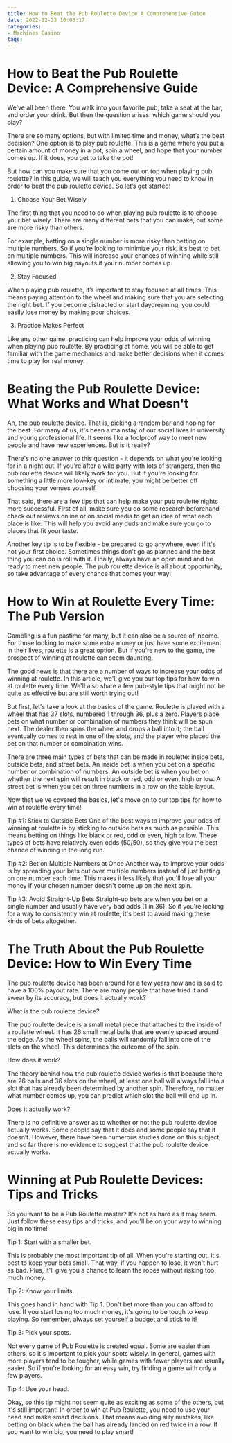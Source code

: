 ```yaml
---
title: How to Beat the Pub Roulette Device A Comprehensive Guide
date: 2022-12-23 10:03:17
categories:
- Machines Casino
tags:
---
```



#  How to Beat the Pub Roulette Device: A Comprehensive Guide

We’ve all been there. You walk into your favorite pub, take a seat at the bar, and order your drink. But then the question arises: which game should you play?

There are so many options, but with limited time and money, what’s the best decision? One option is to play pub roulette. This is a game where you put a certain amount of money in a pot, spin a wheel, and hope that your number comes up. If it does, you get to take the pot!

But how can you make sure that you come out on top when playing pub roulette? In this guide, we will teach you everything you need to know in order to beat the pub roulette device. So let’s get started!

1) Choose Your Bet Wisely

The first thing that you need to do when playing pub roulette is to choose your bet wisely. There are many different bets that you can make, but some are more risky than others.

For example, betting on a single number is more risky than betting on multiple numbers. So if you’re looking to minimize your risk, it’s best to bet on multiple numbers. This will increase your chances of winning while still allowing you to win big payouts if your number comes up.

2) Stay Focused

When playing pub roulette, it’s important to stay focused at all times. This means paying attention to the wheel and making sure that you are selecting the right bet. If you become distracted or start daydreaming, you could easily lose money by making poor choices.

3) Practice Makes Perfect

Like any other game, practicing can help improve your odds of winning when playing pub roulette. By practicing at home, you will be able to get familiar with the game mechanics and make better decisions when it comes time to play for real money.

#  Beating the Pub Roulette Device: What Works and What Doesn't

Ah, the pub roulette device. That is, picking a random bar and hoping for the best. For many of us, it's been a mainstay of our social lives in university and young professional life. It seems like a foolproof way to meet new people and have new experiences. But is it really?

There's no one answer to this question - it depends on what you're looking for in a night out. If you're after a wild party with lots of strangers, then the pub roulette device will likely work for you. But if you're looking for something a little more low-key or intimate, you might be better off choosing your venues yourself.

That said, there are a few tips that can help make your pub roulette nights more successful. First of all, make sure you do some research beforehand - check out reviews online or on social media to get an idea of what each place is like. This will help you avoid any duds and make sure you go to places that fit your taste.

Another key tip is to be flexible - be prepared to go anywhere, even if it's not your first choice. Sometimes things don't go as planned and the best thing you can do is roll with it. Finally, always have an open mind and be ready to meet new people. The pub roulette device is all about opportunity, so take advantage of every chance that comes your way!

#  How to Win at Roulette Every Time: The Pub Version

Gambling is a fun pastime for many, but it can also be a source of income. For those looking to make some extra money or just have some excitement in their lives, roulette is a great option. But if you're new to the game, the prospect of winning at roulette can seem daunting.

The good news is that there are a number of ways to increase your odds of winning at roulette. In this article, we'll give you our top tips for how to win at roulette every time. We'll also share a few pub-style tips that might not be quite as effective but are still worth trying out!

But first, let's take a look at the basics of the game. Roulette is played with a wheel that has 37 slots, numbered 1 through 36, plus a zero. Players place bets on what number or combination of numbers they think will be spun next. The dealer then spins the wheel and drops a ball into it; the ball eventually comes to rest in one of the slots, and the player who placed the bet on that number or combination wins.

There are three main types of bets that can be made in roulette: inside bets, outside bets, and street bets. An inside bet is when you bet on a specific number or combination of numbers. An outside bet is when you bet on whether the next spin will result in black or red, odd or even, high or low. A street bet is when you bet on three numbers in a row on the table layout.

Now that we've covered the basics, let's move on to our top tips for how to win at roulette every time!

Tip #1: Stick to Outside Bets
One of the best ways to improve your odds of winning at roulette is by sticking to outside bets as much as possible. This means betting on things like black or red, odd or even, high or low. These types of bets have relatively even odds (50/50), so they give you the best chance of winning in the long run.

Tip #2: Bet on Multiple Numbers at Once
Another way to improve your odds is by spreading your bets out over multiple numbers instead of just betting on one number each time. This makes it less likely that you'll lose all your money if your chosen number doesn't come up on the next spin.

Tip #3: Avoid Straight-Up Bets 
Straight-up bets are when you bet on a single number and usually have very bad odds (1 in 36). So if you're looking for a way to consistently win at roulette, it's best to avoid making these kinds of bets altogether.

#  The Truth About the Pub Roulette Device: How to Win Every Time

The pub roulette device has been around for a few years now and is said to have a 100% payout rate. There are many people that have tried it and swear by its accuracy, but does it actually work?

What is the pub roulette device?

The pub roulette device is a small metal piece that attaches to the inside of a roulette wheel. It has 26 small metal balls that are evenly spaced around the edge. As the wheel spins, the balls will randomly fall into one of the slots on the wheel. This determines the outcome of the spin.

How does it work?

The theory behind how the pub roulette device works is that because there are 26 balls and 36 slots on the wheel, at least one ball will always fall into a slot that has already been determined by another spin. Therefore, no matter what number comes up, you can predict which slot the ball will end up in.

Does it actually work?

There is no definitive answer as to whether or not the pub roulette device actually works. Some people say that it does and some people say that it doesn’t. However, there have been numerous studies done on this subject, and so far there is no evidence to suggest that the pub roulette device actually works.

#  Winning at Pub Roulette Devices: Tips and Tricks

So you want to be a Pub Roulette master? It's not as hard as it may seem. Just follow these easy tips and tricks, and you'll be on your way to winning big in no time!

Tip 1: Start with a smaller bet.

This is probably the most important tip of all. When you're starting out, it's best to keep your bets small. That way, if you happen to lose, it won't hurt as bad. Plus, it'll give you a chance to learn the ropes without risking too much money.

Tip 2: Know your limits.

This goes hand in hand with Tip 1. Don't bet more than you can afford to lose. If you start losing too much money, it's going to be tough to keep playing. So remember, always set yourself a budget and stick to it!

Tip 3: Pick your spots.

Not every game of Pub Roulette is created equal. Some are easier than others, so it's important to pick your spots wisely. In general, games with more players tend to be tougher, while games with fewer players are usually easier. So if you're looking for an easy win, try finding a game with only a few players.

Tip 4: Use your head.

Okay, so this tip might not seem quite as exciting as some of the others, but it's still important! In order to win at Pub Roulette, you need to use your head and make smart decisions. That means avoiding silly mistakes, like betting on black when the ball has already landed on red twice in a row. If you want to win big, you need to play smart!